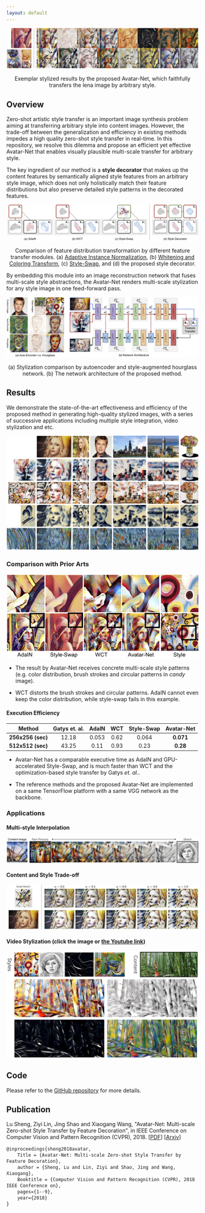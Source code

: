 ```yaml
---
layout: default
---
```


[teaser]: ./figures/teaser.png
![teaser]
<p align = 'center'>
Exemplar stylized results by the proposed Avatar-Net, which faithfully transfers the lena image by arbitrary style.
</p>

## Overview

Zero-shot artistic style transfer is an important image synthesis problem aiming at transferring arbitrary style into content images. However, the trade-off between the generalization and efficiency in existing methods impedes a high quality zero-shot style transfer in real-time. In this repository, we resolve this dilemma and propose an efficient yet effective Avatar-Net that enables visually plausible multi-scale transfer for arbitrary style.

The key ingredient of our method is a __style decorator__ that makes up the content features by semantically aligned style features from an arbitrary style image, which does not only holistically match their feature distributions but also preserve detailed style patterns in the decorated features.

[style_decorator]: ./figures/style_decorator.png
![style_decorator]
<p align = 'center'>
Comparison of feature distribution transformation by different feature transfer modules. (a) <a href="https://arxiv.org/abs/1703.06868">Adaptive Instance Normalization</a>, (b) <a href="https://arxiv.org/abs/1705.08086">Whitening and Coloring Transform</a>, (c) <a href="https://arxiv.org/abs/1612.04337">Style-Swap</a>, and (d) the proposed style decorator.
</p>

By embedding this module into an image reconstruction network that fuses multi-scale style abstractions, the Avatar-Net renders multi-scale stylization for any style image in one feed-forward pass. 

[network]: ./figures/network_architecture_with_comparison.png
![network]
<p align = 'center'>
(a) Stylization comparison by autoencoder and style-augmented hourglass network. (b) The network architecture of the proposed method.
</p>

## Results

We demonstrate the state-of-the-art effectiveness and efficiency of the proposed method in generating high-quality stylized images, with a series of successive applications including multiple style integration, video stylization and etc.

[image_results]: ./figures/image_results.png
![image_results]

### Comparison with Prior Arts

<p align='center'><img src="figures/closed_ups.png" width="640"></p>

- The result by Avatar-Net receives concrete multi-scale style patterns (e.g. color distribution, brush strokes and circular patterns in _candy_ image).

- WCT distorts the brush strokes and circular patterns. AdaIN cannot even keep the color distribution, while style-swap fails in this example.

#### Execution Efficiency
|Method| Gatys et. al. | AdaIN | WCT | Style-Swap | __Avatar-Net__ |
| :---:  | :---:       | :---: | :---: | :---:    | :---:         |
| __256x256 (sec)__ | 12.18 | 0.053 | 0.62 | 0.064 | __0.071__ |
| __512x512 (sec)__ | 43.25 | 0.11 | 0.93 | 0.23 | __0.28__ |

- Avatar-Net has a comparable executive time as AdaIN and GPU-accelerated Style-Swap, and is much faster than WCT and the optimization-based style transfer by Gatys _et. al._.

- The reference methods and the proposed Avatar-Net are implemented on a same TensorFlow platform with a same VGG network as the backbone.

### Applications
#### Multi-style Interpolation
[style_interpolation]: ./figures/style_interpolation.png
![style_interpolation]

#### Content and Style Trade-off
[trade_off]: ./figures/trade_off.png
![trade_off]

#### Video Stylization (click the image or [the Youtube link](https://youtu.be/amaeqbw6TeA))
[video_snapshot]: ./figures/snapshot.png
[![video_snapshot]](https://youtu.be/amaeqbw6TeA)

## Code

Please refer to the [GitHub repository]() for more details. 

## Publication

Lu Sheng, Ziyi Lin, Jing Shao and Xiaogang Wang, "Avatar-Net: Multi-scale Zero-shot Style Transfer by Feature Decoration", in IEEE Conference on Computer Vision and Pattern Recognition (CVPR), 2018.  [[PDF]()]  [[Arxiv]()]

```
@inproceedings{sheng2018avatar,
    Title = {Avatar-Net: Multi-scale Zero-shot Style Transfer by Feature Decoration},
    author = {Sheng, Lu and Lin, Ziyi and Shao, Jing and Wang, Xiaogang},
    Booktitle = {Computer Vision and Pattern Recognition (CVPR), 2018 IEEE Conference on},
    pages={1--9},
    year={2018}
}
```
